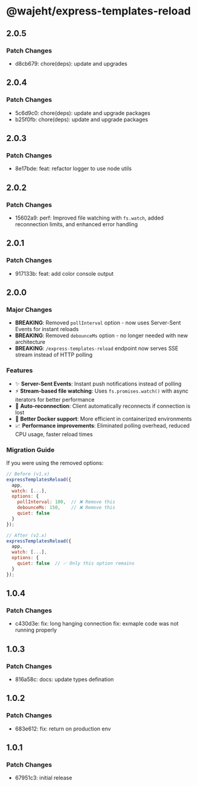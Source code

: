 # @wajeht/express-templates-reload

## 2.0.5

### Patch Changes

- d8cb679: chore(deps): update and upgrades

## 2.0.4

### Patch Changes

- 5c6d9c0: chore(deps): update and upgrade packages
- b25f0fb: chore(deps): update and upgrade packages

## 2.0.3

### Patch Changes

- 8e17bde: feat: refactor logger to use node utils

## 2.0.2

### Patch Changes

- 15602a9: perf: Improved file watching with `fs.watch`, added reconnection limits, and enhanced error handling

## 2.0.1

### Patch Changes

- 917133b: feat: add color console output

## 2.0.0

### Major Changes

- **BREAKING**: Removed `pollInterval` option - now uses Server-Sent Events for instant reloads
- **BREAKING**: Removed `debounceMs` option - no longer needed with new architecture
- **BREAKING**: `/express-templates-reload` endpoint now serves SSE stream instead of HTTP polling

### Features

- ✨ **Server-Sent Events**: Instant push notifications instead of polling
- ⚡ **Stream-based file watching**: Uses `fs.promises.watch()` with async iterators for better performance
- 🔄 **Auto-reconnection**: Client automatically reconnects if connection is lost
- 🐳 **Better Docker support**: More efficient in containerized environments
- 📈 **Performance improvements**: Eliminated polling overhead, reduced CPU usage, faster reload times

### Migration Guide

If you were using the removed options:

```js
// Before (v1.x)
expressTemplatesReload({
  app,
  watch: [...],
  options: {
    pollInterval: 100,  // ❌ Remove this
    debounceMs: 150,    // ❌ Remove this
    quiet: false
  }
});

// After (v2.x)
expressTemplatesReload({
  app,
  watch: [...],
  options: {
    quiet: false  // ✅ Only this option remains
  }
});
```

## 1.0.4

### Patch Changes

- c430d3e: fix: long hanging connection
  fix: exmaple code was not running properly

## 1.0.3

### Patch Changes

- 816a58c: docs: update types defination

## 1.0.2

### Patch Changes

- 683e612: fix: return on production env

## 1.0.1

### Patch Changes

- 67951c3: initial release
